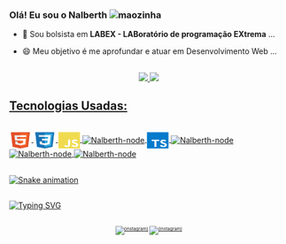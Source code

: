 ### Olá! Eu sou o Nalberth <img alt="maozinha" width="28" src="https://media.giphy.com/media/hvRJCLFzcasrR4ia7z/giphy.gif">

- 🔭 Sou bolsista em <b>LABEX - LABoratório de programação EXtrema</b> ...
<!-- - 🌱 Estou me aprofundando em Desenvolvimento Web ... -->
- 😄 Meu objetivo é me aprofundar e atuar em Desenvolvimento Web ...

 ##

 <div align="center">
    <a href="https://github.com/NalbertC">
    <img height="180em" src="https://github-readme-stats.vercel.app/api?username=NalbertC&show_icons=true&theme=tokyonight&include_all_commits=true&count_private=true"/>
    <img height="180em" src="https://github-readme-stats.vercel.app/api/top-langs/?username=NalbertC&layout=compact&langs_count=7&theme=tokyonight"/>
</div> 

<!-- <div>
<a href="https://github.com/seu-usuário-aqui">
<img height="180em" src="https://github-readme-stats.vercel.app/api?username=NalbertC&show_icons=true&theme=dracula&include_all_commits=true&count_private=true"/>
<img height="180em" src="https://github-readme-stats.vercel.app/api/top-langs/?username=NalbertC&layout=compact&langs_count=7&theme=dracula"/> -->



</div>
       
##
   
## Tecnologias Usadas: 

<div style="display: inline_block"><br>

<img align="center" alt="Nalberth-HTML" height="30" width="40" src="https://raw.githubusercontent.com/devicons/devicon/master/icons/html5/html5-original.svg">
  <img align="center" alt="Nalberth-CSS" height="30" width="40" src="https://raw.githubusercontent.com/devicons/devicon/master/icons/css3/css3-original.svg">
  <img align="center" alt="Nalberth-Js" height="30" width="40" src="https://raw.githubusercontent.com/devicons/devicon/master/icons/javascript/javascript-plain.svg">
   <img align="center" alt="Nalberth-node" height="30" width="40" src="https://cdn.jsdelivr.net/gh/devicons/devicon/icons/nodejs/nodejs-plain.svg" />
   <img align="center" alt="Nalberth-Ts" height="30" width="40" src="https://raw.githubusercontent.com/devicons/devicon/master/icons/typescript/typescript-plain.svg">
   <img align="center" alt="Nalberth-node" height="30" width="40" src="https://cdn.jsdelivr.net/gh/devicons/devicon/icons/react/react-original.svg" />
   <img align="center" alt="Nalberth-node" width="35" src="https://cdn.jsdelivr.net/gh/devicons/devicon/icons/postgresql/postgresql-plain.svg" />
   <img align="center" alt="Nalberth-node" width="60" src="https://cdn.jsdelivr.net/gh/devicons/devicon/icons/mysql/mysql-original-wordmark.svg" />
   
          
   
          

 
  
    
</div>
    
  ##  
    
![Snake animation](https://github.com/NalbertC/NalbertC/blob/output/github-contribution-grid-snake.svg)   
   
<!--   ## -->
    
<!--    ## Siga minhas redes sociais
    
[![(instagram)](https://img.shields.io/badge/Instagram-E4405F?style=for-the-badge&logo=instagram&logoColor=white)](https://instagram.com/castro.nalberth_00) [![(instagram)](https://img.shields.io/badge/LinkedIn-0077B5?style=for-the-badge&logo=linkedin&logoColor=white)](http://ca.linkedin.com/in/nalberth-castro-1969a3239)
   -->
  ## 
[![Typing SVG](https://readme-typing-svg.herokuapp.com?font=Courier&color=00D400FD&vCenter=true&lines=Obrigado+pela+visita+%F0%9F%91%8D)](https://git.io/typing-svg)
    
  ##  
       
<div align="center" style="display: inline_block; font-size: 8px">   
    
[![(instagram)](https://img.shields.io/badge/Instagram-E4405F?style=for-the-badge&logo=instagram&logoColor=white)](https://instagram.com/castro.nalberth_00) [![(instagram)](https://img.shields.io/badge/LinkedIn-0077B5?style=for-the-badge&logo=linkedin&logoColor=white)](http://ca.linkedin.com/in/nalberth-castro-1969a3239)    

  
</div>
    
    
